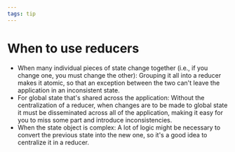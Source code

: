 ```yaml
---
tags: tip
---
```


# When to use reducers

* When many individual pieces of state change together (i.e., if you change one, you must change the other): Grouping it all into a reducer makes it atomic, so that an exception between the two can't leave the application in an inconsistent state.
* For global state that's shared across the application: Without the centralization of a reducer, when changes are to be made to global state it must be disseminated across all of the application, making it easy for you to miss some part and introduce inconsistencies.
* When the state object is complex: A lot of logic might be necessary to convert the previous state into the new one, so it's a good idea to centralize it in a reducer.
